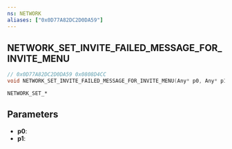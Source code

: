 ```yaml
---
ns: NETWORK
aliases: ["0x0D77A82DC2D0DA59"]
---
```

## NETWORK_SET_INVITE_FAILED_MESSAGE_FOR_INVITE_MENU

```c
// 0x0D77A82DC2D0DA59 0x0808D4CC
void NETWORK_SET_INVITE_FAILED_MESSAGE_FOR_INVITE_MENU(Any* p0, Any* p1);
```

```
NETWORK_SET_*
```

## Parameters
* **p0**: 
* **p1**: 

